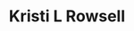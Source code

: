 ---
layout: layouts/profile.liquid
title: Kristi L Rowsell
id: kristi_l_rowsell
prefix: 
first: Kristi
middle: L
last: Rowsell
suffix: 
currentTitle: Independent Director, Interested Trustee, Former President and CFO
currentOrg: State Street Global Advisors (SSGA) SPDR Trusts; Oakmark Funds
bio: Dynamic executive who presided over a global asset management and mutual fund firm with over $100 billion AUM. <br />Experienced director proficient with all aspects of governance including strategy, risk, controls, compansation, succession planning, regulation, and outsourcing. <br />Diplomatic leader experienced at interacting with executives at all levels of the company, its parent, boards, regulators, service providers, counsel, and clients.<br />Deeply experienced with financial, tax, legal, compliance, distribution, and operational facets of investment management, mutual funds, and other investment structures.<br />Comports self with highest degree of ethical conduct, respect for ficuciary responsibilities, and service to shareholders and investors.<br />Entrusted with leadership roles throughout career, building valuable skills in all domains of financial services firms.<br />Drove pivotal business reorganizations and process improvements to dramatically scale capabilities over a period of stellar firm growth.<br />Prominent culture carrier dedicated to helping the organization and its people to thrive.
linkedin: https://www.linkedin.com/in/kristi-rowsell-68468b4
tiktok: 
twitter: 
aboutme: 
insta: 
orgURL: 
snapchat: 
personalURL: 
smallHeadshotURL: assets/images/headshots/Kristi%20Rowsell%20Headshot%202022_converted_scaled.avif
originalHeadshotURL: assets/images/headshots/Kristi%20Rowsell%20Headshot%202022_converted_scaled.avif
tags-experience: 
 - Governance
 - SEC Qualified Financial Expert
 - Accounting
 - Capital Markets
 - Corporate Development
 - DEI
 - Finance
 - Global
 - Governance
 - HR / Human Resources
 - P&L&#58; $500M-$1B
 - SEC Qualified Financial Expert
 - Transformational and Growth
tags-current-industries: 
 - Financial Activities
 - Funds, Trusts, and Other Financial Vehicles
tags-current-position: 
tags-past-industries: 
 - Accounting
 - Financial Activities
 - Funds, Trusts, and Other Financial Vehicles
 - Tax/Business Advisory
tags-past-position: 
 - CFO / Chief Financial Officer
 - President
tags-current-board-service: 
    - Corporate Private
    - Corporate Public
    - Nonprofit
    - SPAC
    - VC
    - Private Equity
tags-past-board-service: 
    - Corporate Private
    - Corporate Public
    - Nonprofit
    - SPAC
    - VC
    - Private Equity
boards-current-corporate-private: 
boards-current-corporate-public: 
 - State Street SPDR ETF Trust, Independent Trustee
 - Oakmark Funds, Interested Trustee
boards-current-nonprofit: 
 - Chicago Habitat for Humanity, Director, Treasurer, Finance Committee Chair
 - Investment Company Institute, Member, Board of Governors
boards-current-privateequity: 
boards-current-spac: 
boards-current-vc: 
boards-past-corporate-private: 
boards-past-corporate-public: 
boards-past-nonprofit: 
 - Virginia Tech Foundation, Director, Board of Directors and Investment Committee Member
boards-past-privateequity: 
boards-past-spac: 
boards-past-vc: 
---